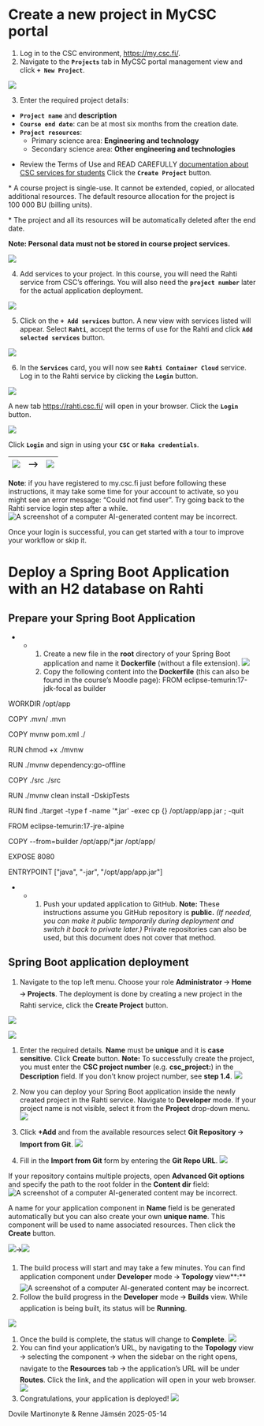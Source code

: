 # Create a new project in MyCSC portal

1. Log in to the CSC environment, <https://my.csc.fi/>.
2. Navigate to the **`Projects`** tab in MyCSC portal management view and click **`+ New Project`**.

![](imgs/rahti_h2_01.png)

3. Enter the required project details:
  * **`Project name`** and **description**
  * **`Course end date`**: can be at most six months from the creation date.
  * **`Project resources`**:
    + Primary science area: **Engineering and technology**
    + Secondary science area: **Other engineering and technologies**

- Review the Terms of Use and READ CAREFULLY [documentation about CSC services for students](https://docs.csc.fi/support/tutorials/student_quick/)
Click the **`Create Project`** button.

\* A course project is single-use. It cannot be extended, copied, or allocated additional resources. The default resource allocation for the project is 100 000 BU (billing units).

\* The project and all its resources will be automatically deleted after the end date.

**Note: Personal data must not be stored in course project services.**

![](imgs/rahti_h2_02.png)

4. Add services to your project. In this course, you will need the Rahti service from CSC’s offerings. You will also need the **`project number`** later for the actual application deployment.

![](imgs/rahti_h2_03.png)

5. Click on the **`+ Add services`** button. A new view with services listed will appear. Select **`Rahti`**, accept the terms of use for the Rahti and click **`Add selected services`** button.

![](imgs/rahti_h2_04.png)

6. In the **`Services`** card, you will now see **`Rahti Container Cloud`** service. Log in to the Rahti service by clicking the **`Login`** button.

![](imgs/rahti_h2_05.png)

A new tab <https://rahti.csc.fi/> will open in your browser. Click the **`Login`** button.

![](imgs/rahti_h2_06.png)

Click **`Login`** and sign in using your **`CSC`** or **`Haka credentials`**.

|![](imgs/rahti_h2_07.png)|-->|![](imgs/rahti_h2_08.png)|
|-|-|-|

**Note**: if you have registered to my.csc.fi just before following these instructions, it may take some time for your account to activate, so you might see an error message: “Could not find user”. Try going back to the Rahti service login step after a while.
![A screenshot of a computer  AI-generated content may be incorrect.](data:image/png;base64...)

Once your login is successful, you can get started with a tour to improve your workflow or skip it.

# Deploy a Spring Boot Application with an H2 database on Rahti

## Prepare your Spring Boot Application

* + 1. Create a new file in the **root** directory of your Spring Boot application and name it **Dockerfile** (without a file extension).
       ![](data:image/png;base64...)
    2. Copy the following content into the **Dockerfile** (this can also be found in the course’s Moodle page):
       FROM eclipse-temurin:17-jdk-focal as builder

WORKDIR /opt/app

COPY .mvn/ .mvn

COPY mvnw pom.xml ./

RUN chmod +x ./mvnw

RUN ./mvnw dependency:go-offline

COPY ./src ./src

RUN ./mvnw clean install -DskipTests

RUN find ./target -type f -name '\*.jar' -exec cp {} /opt/app/app.jar \; -quit

FROM eclipse-temurin:17-jre-alpine

COPY --from=builder /opt/app/\*.jar /opt/app/

EXPOSE 8080

ENTRYPOINT ["java", "-jar", "/opt/app/app.jar"]

* + 1. Push your updated application to GitHub.
       **Note:** These instructions assume you GitHub repository is **public.** *(If needed, you can make it public temporarily during deployment and switch it back to private later.)*
       Private repositories can also be used, but this document does not cover that method.

## Spring Boot application deployment

1. Navigate to the top left menu. Choose your role **Administrator** 🡪 **Home** 🡪 **Projects**.
   The deployment is done by creating a new project in the Rahti service, click the **Create Project** button.

![](data:image/png;base64...)

![](data:image/png;base64...)

1. Enter the required details. **Name** must be **unique** and it is **case sensitive**.
   Click **Create** button.
   **Note:** To successfully create the project, you must enter the **CSC project number** (e.g. **csc\_project:<project number>**) in the **Description** field.
   If you don’t know project number, see **step 1.4**.
   ![](data:image/png;base64...)

1. Now you can deploy your Spring Boot application inside the newly created project in the Rahti service. Navigate to **Developer** mode. If your project name is not visible, select it from the **Project** drop-down menu.
   ![](data:image/png;base64...)
2. Click **+Add** and from the available resources select **Git Repository** 🡪 **Import from Git**.
   ![](data:image/png;base64...)
3. Fill in the **Import from Git** form by entering the **Git Repo URL**.
   ![](data:image/png;base64...)

If your repository contains multiple projects, open **Advanced Git options** and specify the path to the root folder in the **Content dir** field:
![A screenshot of a computer  AI-generated content may be incorrect.](data:image/png;base64...)

A name for your application component in **Name** field is be generated automatically but you can also create your own **unique name**. This component will be used to name associated resources.
Then click the **Create** button.

![](data:image/png;base64...)🡪![](data:image/png;base64...)

1. The build process will start and may take a few minutes. You can find application component under **Developer** mode 🡪 **Topology** view**:**![A screenshot of a computer  AI-generated content may be incorrect.](data:image/png;base64...)
2. Follow the build progress in the **Developer** mode 🡪 **Builds** view.
   While application is being built, its status will be **Running**.

![](data:image/png;base64...)

1. Once the build is complete, the status will change to **Complete**.
   ![](data:image/png;base64...)
2. You can find your application’s URL, by navigating to the **Topology** view 🡪 selecting the component 🡪 when the sidebar on the right opens, navigate to the **Resources** tab 🡪 the application’s URL will be under **Routes**. Click the link, and the application will open in your web browser.
   ![](data:image/png;base64...)
3. Congratulations, your application is deployed!
   ![](data:image/png;base64...)

Dovile Martinonyte & Renne Jämsén 2025-05-14

